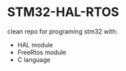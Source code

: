 # STM32-HAL-RTOS

clean repo for programing stm32 with:
  - HAL module
  - FreeRtos module
  - C language
